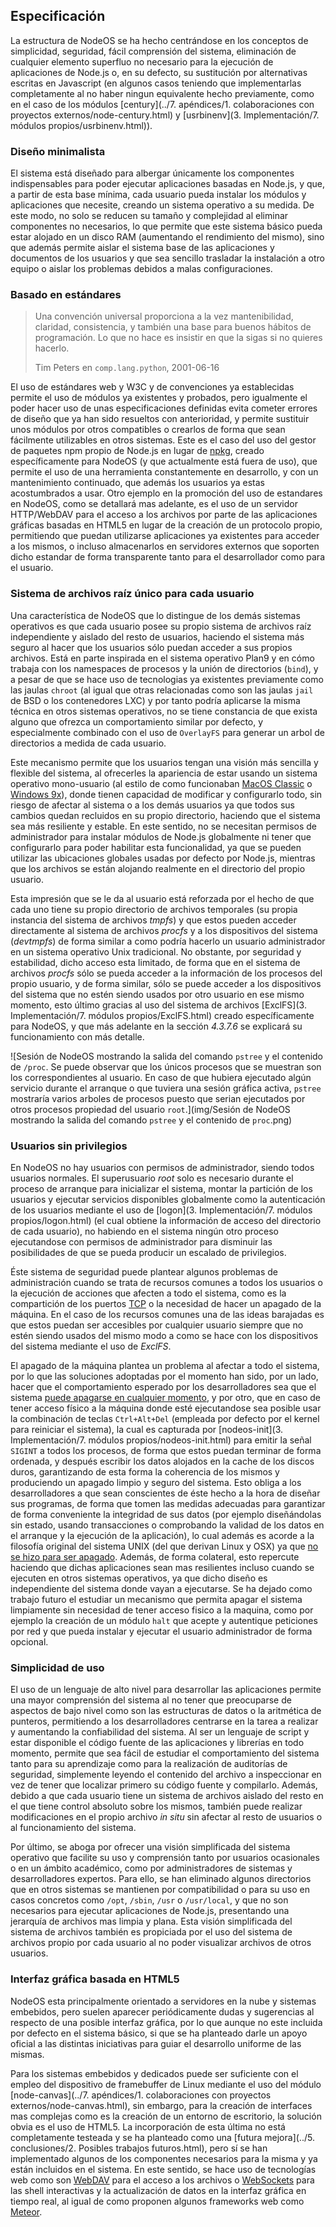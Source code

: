## Especificación

La estructura de NodeOS se ha hecho centrándose en los conceptos de simplicidad,
seguridad, fácil comprensión del sistema, eliminación de cualquier elemento
superfluo no necesario para la ejecución de aplicaciones de Node.js o, en su
defecto, su sustitución por alternativas escritas en Javascript (en algunos
casos teniendo que implementarlas completamente al no haber ningun equivalente
hecho previamente, como en el caso de los módulos
[century](../7. apéndices/1. colaboraciones con proyectos externos/node-century.html)
y [usrbinenv](3. Implementación/7. módulos propios/usrbinenv.html)).

### Diseño minimalista

El sistema está diseñado para albergar únicamente los componentes indispensables
para poder ejecutar aplicaciones basadas en Node.js, y que, a partir de esta base
mínima, cada usuario pueda instalar los módulos y aplicaciones que necesite,
creando un sistema operativo a su medida. De este modo, no solo se reducen su
tamaño y complejidad al eliminar componentes no necesarios, lo que permite que
este sistema básico pueda estar alojado en un disco RAM (aumentando el
rendimiento del mismo), sino que además permite aislar el sistema base de las
aplicaciones y documentos de los usuarios y que sea sencillo trasladar la
instalación a otro equipo o aislar los problemas debidos a malas configuraciones.

### Basado en estándares

> Una convención universal proporciona a la vez mantenibilidad, claridad,
> consistencia, y también una base para buenos hábitos de programación. Lo que
> no hace es insistir en que la sigas si no quieres hacerlo.
>
> Tim Peters en `comp.lang.python`, 2001-06-16

El uso de estándares web y W3C y de convenciones ya establecidas permite el uso
de módulos ya existentes y probados, pero igualmente el poder hacer uso de unas
especificaciones definidas evita cometer errores de diseño que ya han sido
resueltos con anterioridad, y permite sustituir unos módulos por otros
compatibles o crearlos de forma que sean fácilmente utilizables en otros
sistemas. Este es el caso del uso del gestor de paquetes npm propio de Node.js
en lugar de [npkg](http://npkg.org), creado específicamente para NodeOS (y que
actualmente está fuera de uso), que permite el uso de una herramienta
constantemente en desarrollo, y con un mantenimiento continuado, que además los
usuarios ya estas acostumbrados a usar. Otro ejemplo en la promoción del uso de
estandares en NodeOS, como se detallará mas adelante, es el uso de un servidor
HTTP/WebDAV para el acceso a los archivos por parte de las aplicaciones gráficas
basadas en HTML5 en lugar de la creación de un protocolo propio, permitiendo que
puedan utilizarse aplicaciones ya existentes para acceder a los mismos, o
incluso almacenarlos en servidores externos que soporten dicho estandar de forma
transparente tanto para el desarrollador como para el usuario.

### Sistema de archivos raíz único para cada usuario

Una característica de NodeOS que lo distingue de los demás sistemas operativos
es que cada usuario posee su propio sistema de archivos raíz independiente y
aislado del resto de usuarios, haciendo el sistema más seguro al hacer que los
usuarios sólo puedan acceder a sus propios archivos. Está en parte inspirada en
el sistema operativo Plan9 y en cómo trabaja con los namespaces de procesos y la
unión de directorios (`bind`), y a pesar de que se hace uso de tecnologias ya
existentes previamente como las jaulas `chroot` (al igual que otras relacionadas
como son las jaulas `jail` de BSD o los contenedores LXC) y por tanto podría
aplicarse la misma técnica en otros sistemas operativos, no se tiene constancia
de que exista alguno que ofrezca un comportamiento similar por defecto, y
especialmente combinado con el uso de `OverlayFS` para generar un arbol de
directorios a medida de cada usuario.

Este mecanismo permite que los usuarios tengan una visión más sencilla y
flexible del sistema, al ofrecerles la apariencia de estar usando un sistema
operativo mono-usuario (al estilo de como funcionaban
[MacOS Classic](https://es.wikipedia.org/wiki/Historia_de_Mac_OS) o
[Windows 9x](https://es.wikipedia.org/wiki/Windows_9x)), donde tienen capacidad
de modificar y configurarlo todo, sin riesgo de afectar al sistema o a los demás
usuarios ya que todos sus cambios quedan recluidos en su propio directorio,
haciendo que el sistema sea más resiliente y estable. En este sentido, no se
necesitan permisos de administrador para instalar módulos de Node.js globalmente
ni tener que configurarlo para poder habilitar esta funcionalidad, ya que se
pueden utilizar las ubicaciones globales usadas por defecto por Node.js,
mientras que los archivos se están alojando realmente en el directorio del
propio usuario.

Esta impresión que se le da al usuario está reforzada por el hecho de que cada
uno tiene su propio directorio de archivos temporales (su propia instancia del
sistema de archivos *tmpfs*) y que estos pueden acceder directamente al sistema
de archivos *procfs* y a los dispositivos del sistema (*devtmpfs*) de forma
similar a como podría hacerlo un usuario administrador en un sistema operativo
Unix tradicional. No obstante, por seguridad y estabilidad, dicho acceso esta
limitado, de forma que en el sistema de archivos *procfs* sólo se pueda acceder
a la información de los procesos del propio usuario, y de forma similar, sólo se
puede acceder a los dispositivos del sistema que no estén siendo usados por otro
usuario en ese mismo momento, esto último gracias al uso del sistema de archivos
[ExclFS](3. Implementación/7. módulos propios/ExclFS.html) creado
específicamente para NodeOS, y que más adelante en la sección *4.3.7.6* se
explicará su funcionamiento con más detalle.

![Sesión de NodeOS mostrando la salida del comando `pstree` y el contenido de `/proc`. Se puede observar que los únicos procesos que se muestran son los correspondientes al usuario. En caso de que hubiera ejecutado algún servicio durante el arranque o que tuviera una sesión gráfica activa, `pstree` mostraría varios arboles de procesos puesto que serian ejecutados por otros procesos propiedad del usuario `root`.](img/Sesión de NodeOS mostrando la salida del comando `pstree` y el contenido de `proc`.png)

### Usuarios sin privilegios

En NodeOS no hay usuarios con permisos de administrador, siendo todos usuarios
normales. El superusuario *root* solo es necesario durante el proceso de
arranque para inicializar el sistema, montar la partición de los usuarios y
ejecutar servicios disponibles globalmente como la autenticación de los usuarios
mediante el uso de [logon](3. Implementación/7. módulos propios/logon.html) (el
cual obtiene la información de acceso del directorio de cada usuario), no
habiendo en el sistema ningún otro proceso ejecutandose con permisos de
administrador para disminuir las posibilidades de que se pueda producir un
escalado de privilegios.

Éste sistema de seguridad puede plantear algunos problemas de administración
cuando se trata de recursos comunes a todos los usuarios o la ejecución de
acciones que afecten a todo el sistema, como es la compartición de los puertos
[TCP](https://github.com/NodeOS/NodeOS/issues/35) o la necesidad de hacer un
apagado de la máquina. En el caso de los recursos comunes una de las ideas
barajadas es que estos puedan ser accesibles por cualquier usuario siempre que
no estén siendo usados del mismo modo a como se hace con los dispositivos del
sistema mediante el uso de *ExclFS*.

El apagado de la máquina plantea un problema al afectar a todo el sistema, por
lo que las soluciones adoptadas por el momento han sido, por un lado, hacer que
el comportamiento esperado por los desarrolladores sea que el sistema
[puede apagarse en cualquier momento](https://github.com/NodeOS/NodeOS/issues/71),
y por otro, que en caso de tener acceso físico a la máquina donde esté
ejecutandose sea posible usar la combinación de teclas `Ctrl+Alt+Del` (empleada
por defecto por el kernel para reiniciar el sistema), la cual es capturada por
[nodeos-init](3. Implementación/7. módulos propios/nodeos-init.html) para emitir
la señal `SIGINT` a todos los procesos, de forma que estos puedan terminar de
forma ordenada, y después escribir los datos alojados en la cache de los discos
duros, garantizando de esta forma la coherencia de los mismos y produciendo un
apagado limpio y seguro del sistema. Esto obliga a los desarrolladores a que
sean conscientes de éste hecho a la hora de diseñar sus programas, de forma que
tomen las medidas adecuadas para garantizar de forma conveniente la integridad
de sus datos (por ejemplo diseñándolas sin estado, usando transacciones o
comprobando la validad de los datos en el arranque y la ejecución de la
aplicación), lo cual además es acorde a la filosofía original del sistema UNIX
(del que derivan Linux y OSX) ya que
[no se hizo para ser apagado](http://www.tldp.org/LDP/intro-linux/html/sect_04_02.html#sect_04_02_06).
Además, de forma colateral, esto repercute haciendo que dichas aplicaciones sean
mas resilientes incluso cuando se ejecuten en otros sistemas operativos, ya que
dicho diseño es independiente del sistema donde vayan a ejecutarse. Se ha dejado
como trabajo futuro el estudiar un mecanismo que permita apagar el sistema
limpiamente sin necesidad de tener acceso fisico a la maquina, como por ejemplo
la creación de un módulo `halt` que acepte y autentique peticiones por red y que
pueda instalar y ejecutar el usuario administrador de forma opcional.

### Simplicidad de uso

El uso de un lenguaje de alto nivel para desarrollar las aplicaciones permite
una mayor comprensión del sistema al no tener que preocuparse de aspectos de
bajo nivel como son las estructuras de datos o la aritmética de punteros,
permitiendo a los desarrolladores centrarse en la tarea a realizar y aumentando
la confiabilidad del sistema. Al ser un lenguaje de script y estar disponible el
código fuente de las aplicaciones y librerías en todo momento, permite que sea
fácil de estudiar el comportamiento del sistema tanto para su aprendizaje como
para la realización de auditorías de seguridad, simplemente leyendo el contenido
del archivo a inspeccionar en vez de tener que localizar primero su código
fuente y compilarlo. Además, debido a que cada usuario tiene un sistema de
archivos aislado del resto en el que tiene control absoluto sobre los mismos,
también puede realizar modificaciones en el propio archivo *in situ* sin afectar
al resto de usuarios o al funcionamiento del sistema.

Por último, se aboga por ofrecer una visión simplificada del sistema operativo
que facilite su uso y comprensión tanto por usuarios ocasionales o en un ámbito
académico, como por administradores de sistemas y desarrolladores expertos. Para
ello, se han eliminado algunos directorios que en otros sistemas se mantienen
por compatibilidad o para su uso en casos concretos como `/opt`, `/sbin`, `/usr`
o `/usr/local`, y que no son necesarios para ejecutar aplicaciones de Node.js,
presentando una jerarquía de archivos mas limpia y plana. Esta visión
simplificada del sistema de archivos también es propiciada por el uso del
sistema de archivos propio por cada usuario al no poder visualizar archivos de
otros usuarios.

### Interfaz gráfica basada en HTML5

NodeOS esta principalmente orientado a servidores en la nube y sistemas
embebidos, pero suelen aparecer periódicamente dudas y sugerencias al respecto
de una posible interfaz gráfica, por lo que aunque no este incluida por defecto
en el sistema básico, si que se ha planteado darle un apoyo oficial a las
distintas iniciativas para guiar el desarrollo uniforme de las mismas.

Para los sistemas embebidos y dedicados puede ser suficiente con el empleo del
dispositivo de framebuffer de Linux mediante el uso del módulo
[node-canvas](../7. apéndices/1. colaboraciones con proyectos externos/node-canvas.html),
sin embargo, para la creación de interfaces mas complejas como es la creación de
un entorno de escritorio, la solución obvia es el uso de HTML5. La incorporación
de esta última no está completamente testeada y se ha planteado como una
[futura mejora](../5. conclusiones/2. Posibles trabajos futuros.html), pero sí
se han implementado algunos de los componentes necesarios para la misma y ya
están incluidos en el sistema. En este sentido, se hace uso de tecnologías web
como son [WebDAV](http://www.webdav.org) para el acceso a los archivos o
[WebSockets](https://tools.ietf.org/html/rfc6455) para las shell interactivas y
la actualización de datos en la interfaz gráfica en tiempo real, al igual de
como proponen algunos frameworks web como [Meteor](https://www.meteor.com).
